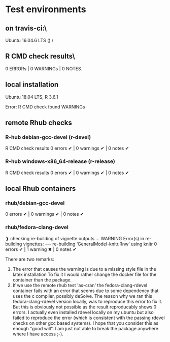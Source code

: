 # Test environments
## on travis-ci:\\
  Ubuntu 16.04.6 LTS () \\
  ## R CMD check results\\
  0 ERRORs | 0 WARNINGs | 0 NOTES.

## local installation 
   Ubuntu 18.04 LTS, R 3.6.1 
  
  Error: R CMD check found WARNINGs

## remote Rhub checks
### R-hub debian-gcc-devel (r-devel)
R CMD check results
0 errors ✔ | 0 warnings ✔ | 0 notes ✔

### R-hub windows-x86_64-release (r-release)
R CMD check results
0 errors ✔ | 0 warnings ✔ | 0 notes ✔

## local Rhub containers
### rhub/debian-gcc-devel
0 errors ✔ | 0 warnings ✔ | 0 notes ✔


### rhub/fedora-clang-devel
❯ checking re-building of vignette outputs ... WARNING
  Error(s) in re-building vignettes:
  --- re-building ‘GeneralModel-knitr.Rnw’ using knitr
0 errors ✔ | 1 warning ✖ | 0 notes ✔

There are two remarks:
1. The error that causes the warning is due to a missing style file in the latex installation
   To fix it I would rather change the docker file for the container
   than the package.
2. If we use the remote rhub test 'as-cran' the fedora-clang-rdevel container fails with an error that seems due 
   to some dependency that uses the c compiler, possibly deSolve.
   The reason why we ran this fedora-clang-rdevel version locally, was to reproduce this error to fix it.
   But this is obviously not possible as the result reproducably shows 0 errors. 
   I actually even installed rdevel locally on my ubuntu but also failed to reproduce the error (which is consistent with
   the passing rdevel checks on other gcc based systems).
   I hope that you consider this as enough "good will". I am just not able to break the package anywhere where I have access ;-). 
